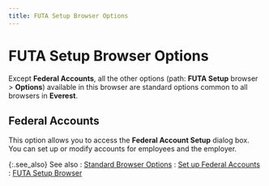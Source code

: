 ```yaml
---
title: FUTA Setup Browser Options
---
```


# FUTA Setup Browser Options


Except **Federal Accounts**, all  the other options (path: **FUTA Setup** browser  > **Options**) available in this  browser are standard options common to all browsers in **Everest**.

## Federal Accounts


This option allows you to access the **Federal Account Setup** dialog box. You can set up or modify accounts  for employees and the employer.


{:.see_also}
See also
: [Standard  Browser Options]({{site.wwe_chm}}/everest-client/ui/browsers/standard_browser_options.html)
: [Set up  Federal Accounts]({{site.prl_baseurl}}/setup/federal-account-setup/setting-up-federal-accounts/setting_up_federal_accounts.html)
: [FUTA Setup  Browser]({{site.prl_baseurl}}/setup/futa-setup/setting-up-futa-rates/futa_setup_browser_options.html)
